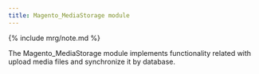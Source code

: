 ```yaml
---
title: Magento_MediaStorage module
---
```


{% include mrg/note.md %}

The Magento_MediaStorage module implements functionality related with upload media files and synchronize it by database.
